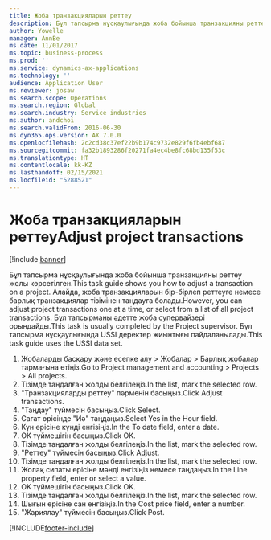 ```yaml
---
title: Жоба транзакцияларын реттеу
description: Бұл тапсырма нұсқаулығында жоба бойынша транзакцияны реттеу жолы көрсетілген.
author: Yowelle
manager: AnnBe
ms.date: 11/01/2017
ms.topic: business-process
ms.prod: ''
ms.service: dynamics-ax-applications
ms.technology: ''
audience: Application User
ms.reviewer: josaw
ms.search.scope: Operations
ms.search.region: Global
ms.search.industry: Service industries
ms.author: andchoi
ms.search.validFrom: 2016-06-30
ms.dyn365.ops.version: AX 7.0.0
ms.openlocfilehash: 2c2cd38c37ef22b9b174c9732e829f6fb4ebf687
ms.sourcegitcommit: fa32b1893286f20271fa4ec4be8fc68bd135f53c
ms.translationtype: HT
ms.contentlocale: kk-KZ
ms.lasthandoff: 02/15/2021
ms.locfileid: "5288521"
---
```

# <a name="adjust-project-transactions"></a><span data-ttu-id="f9a58-103">Жоба транзакцияларын реттеу</span><span class="sxs-lookup"><span data-stu-id="f9a58-103">Adjust project transactions</span></span>

[!include [banner](../../includes/banner.md)]

<span data-ttu-id="f9a58-104">Бұл тапсырма нұсқаулығында жоба бойынша транзакцияны реттеу жолы көрсетілген.</span><span class="sxs-lookup"><span data-stu-id="f9a58-104">This task guide shows you how to adjust a transaction on a project.</span></span> <span data-ttu-id="f9a58-105">Алайда, жоба транзакцияларын бір-бірлеп реттеуге немесе барлық транзакциялар тізімінен таңдауға болады.</span><span class="sxs-lookup"><span data-stu-id="f9a58-105">However, you can adjust project transactions one at a time, or select from a list of all project transactions.</span></span> <span data-ttu-id="f9a58-106">Бұл тапсырманы әдетте жоба супервайзері орындайды.</span><span class="sxs-lookup"><span data-stu-id="f9a58-106">This task is usually completed by the Project supervisor.</span></span> <span data-ttu-id="f9a58-107">Бұл тапсырма нұсқаулығында USSI деректер жиынтығы пайдаланылады.</span><span class="sxs-lookup"><span data-stu-id="f9a58-107">This task guide uses the USSI data set.</span></span>

1. <span data-ttu-id="f9a58-108">Жобаларды басқару және есепке алу > Жобалар > Барлық жобалар тармағына өтіңіз.</span><span class="sxs-lookup"><span data-stu-id="f9a58-108">Go to Project management and accounting > Projects > All projects.</span></span> 
2. <span data-ttu-id="f9a58-109">Тізімде таңдалған жолды белгілеңіз.</span><span class="sxs-lookup"><span data-stu-id="f9a58-109">In the list, mark the selected row.</span></span> 
3. <span data-ttu-id="f9a58-110">"Транзакцияларды реттеу" пәрменін басыңыз.</span><span class="sxs-lookup"><span data-stu-id="f9a58-110">Click Adjust transactions.</span></span> 
4. <span data-ttu-id="f9a58-111">"Таңдау" түймесін басыңыз.</span><span class="sxs-lookup"><span data-stu-id="f9a58-111">Click Select.</span></span> 
5. <span data-ttu-id="f9a58-112">Сағат өрісінде "Иә" таңдаңыз.</span><span class="sxs-lookup"><span data-stu-id="f9a58-112">Select Yes in the Hour field.</span></span> 
6. <span data-ttu-id="f9a58-113">Күн өрісіне күнді енгізіңіз.</span><span class="sxs-lookup"><span data-stu-id="f9a58-113">In the To date field, enter a date.</span></span> 
7. <span data-ttu-id="f9a58-114">OK түймешігін басыңыз.</span><span class="sxs-lookup"><span data-stu-id="f9a58-114">Click OK.</span></span> 
8. <span data-ttu-id="f9a58-115">Тізімде таңдалған жолды белгілеңіз.</span><span class="sxs-lookup"><span data-stu-id="f9a58-115">In the list, mark the selected row.</span></span> 
9. <span data-ttu-id="f9a58-116">"Реттеу" түймесін басыңыз.</span><span class="sxs-lookup"><span data-stu-id="f9a58-116">Click Adjust.</span></span> 
10. <span data-ttu-id="f9a58-117">Тізімде таңдалған жолды белгілеңіз.</span><span class="sxs-lookup"><span data-stu-id="f9a58-117">In the list, mark the selected row.</span></span> 
11. <span data-ttu-id="f9a58-118">Жолақ сипаты өрісіне мәнді енгізіңіз немесе таңдаңыз.</span><span class="sxs-lookup"><span data-stu-id="f9a58-118">In the Line property field, enter or select a value.</span></span> 
12. <span data-ttu-id="f9a58-119">OK түймешігін басыңыз.</span><span class="sxs-lookup"><span data-stu-id="f9a58-119">Click OK.</span></span> 
13. <span data-ttu-id="f9a58-120">Тізімде таңдалған жолды белгілеңіз.</span><span class="sxs-lookup"><span data-stu-id="f9a58-120">In the list, mark the selected row.</span></span> 
14. <span data-ttu-id="f9a58-121">Шығын өрісіне сан енгізіңіз.</span><span class="sxs-lookup"><span data-stu-id="f9a58-121">In the Cost price field, enter a number.</span></span> 
15. <span data-ttu-id="f9a58-122">"Жариялау" түймесін басыңыз.</span><span class="sxs-lookup"><span data-stu-id="f9a58-122">Click Post.</span></span> 


[!INCLUDE[footer-include](../../includes/footer-banner.md)]